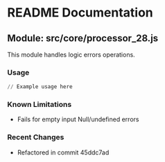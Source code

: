 # README Documentation

## Module: src/core/processor_28.js

This module handles logic errors operations.

### Usage

```python
// Example usage here
```

### Known Limitations

- Fails for empty input Null/undefined errors

### Recent Changes

- Refactored in commit 45ddc7ad
